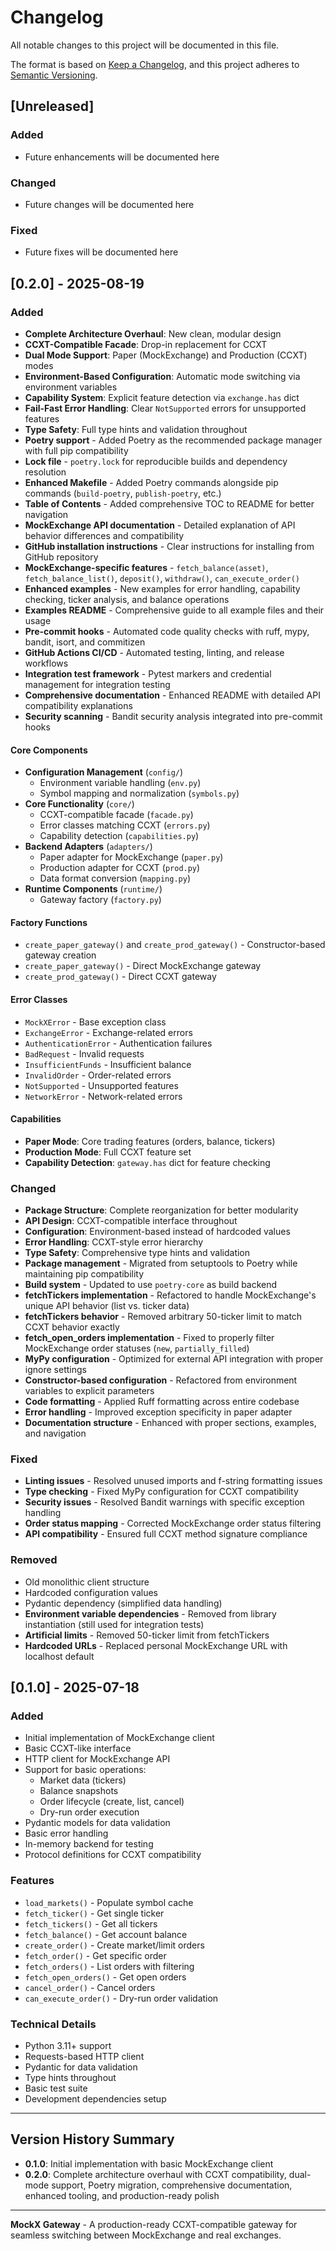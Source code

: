 # Changelog

All notable changes to this project will be documented in this file.

The format is based on [Keep a Changelog](https://keepachangelog.com/en/1.0.0/),
and this project adheres to [Semantic Versioning](https://semver.org/spec/v2.0.0.html).

## [Unreleased]

### Added
- Future enhancements will be documented here

### Changed
- Future changes will be documented here

### Fixed
- Future fixes will be documented here

## [0.2.0] - 2025-08-19

### Added
- **Complete Architecture Overhaul**: New clean, modular design
- **CCXT-Compatible Facade**: Drop-in replacement for CCXT
- **Dual Mode Support**: Paper (MockExchange) and Production (CCXT) modes
- **Environment-Based Configuration**: Automatic mode switching via environment variables
- **Capability System**: Explicit feature detection via `exchange.has` dict
- **Fail-Fast Error Handling**: Clear `NotSupported` errors for unsupported features
- **Type Safety**: Full type hints and validation throughout
- **Poetry support** - Added Poetry as the recommended package manager with full pip compatibility
- **Lock file** - `poetry.lock` for reproducible builds and dependency resolution
- **Enhanced Makefile** - Added Poetry commands alongside pip commands (`build-poetry`, `publish-poetry`, etc.)
- **Table of Contents** - Added comprehensive TOC to README for better navigation
- **MockExchange API documentation** - Detailed explanation of API behavior differences and compatibility
- **GitHub installation instructions** - Clear instructions for installing from GitHub repository
- **MockExchange-specific features** - `fetch_balance(asset)`, `fetch_balance_list()`, `deposit()`, `withdraw()`, `can_execute_order()`
- **Enhanced examples** - New examples for error handling, capability checking, ticker analysis, and balance operations
- **Examples README** - Comprehensive guide to all example files and their usage
- **Pre-commit hooks** - Automated code quality checks with ruff, mypy, bandit, isort, and commitizen
- **GitHub Actions CI/CD** - Automated testing, linting, and release workflows
- **Integration test framework** - Pytest markers and credential management for integration testing
- **Comprehensive documentation** - Enhanced README with detailed API compatibility explanations
- **Security scanning** - Bandit security analysis integrated into pre-commit hooks

#### Core Components
- **Configuration Management** (`config/`)
  - Environment variable handling (`env.py`)
  - Symbol mapping and normalization (`symbols.py`)
- **Core Functionality** (`core/`)
  - CCXT-compatible facade (`facade.py`)
  - Error classes matching CCXT (`errors.py`)
  - Capability detection (`capabilities.py`)
- **Backend Adapters** (`adapters/`)
  - Paper adapter for MockExchange (`paper.py`)
  - Production adapter for CCXT (`prod.py`)
  - Data format conversion (`mapping.py`)
- **Runtime Components** (`runtime/`)
  - Gateway factory (`factory.py`)

#### Factory Functions
- `create_paper_gateway()` and `create_prod_gateway()` - Constructor-based gateway creation
- `create_paper_gateway()` - Direct MockExchange gateway
- `create_prod_gateway()` - Direct CCXT gateway

#### Error Classes
- `MockXError` - Base exception class
- `ExchangeError` - Exchange-related errors
- `AuthenticationError` - Authentication failures
- `BadRequest` - Invalid requests
- `InsufficientFunds` - Insufficient balance
- `InvalidOrder` - Order-related errors
- `NotSupported` - Unsupported features
- `NetworkError` - Network-related errors

#### Capabilities
- **Paper Mode**: Core trading features (orders, balance, tickers)
- **Production Mode**: Full CCXT feature set
- **Capability Detection**: `gateway.has` dict for feature checking

### Changed
- **Package Structure**: Complete reorganization for better modularity
- **API Design**: CCXT-compatible interface throughout
- **Configuration**: Environment-based instead of hardcoded values
- **Error Handling**: CCXT-style error hierarchy
- **Type Safety**: Comprehensive type hints and validation
- **Package management** - Migrated from setuptools to Poetry while maintaining pip compatibility
- **Build system** - Updated to use `poetry-core` as build backend
- **fetchTickers implementation** - Refactored to handle MockExchange's unique API behavior (list vs. ticker data)
- **fetchTickers behavior** - Removed arbitrary 50-ticker limit to match CCXT behavior exactly
- **fetch_open_orders implementation** - Fixed to properly filter MockExchange order statuses (`new`, `partially_filled`)
- **MyPy configuration** - Optimized for external API integration with proper ignore settings
- **Constructor-based configuration** - Refactored from environment variables to explicit parameters
- **Code formatting** - Applied Ruff formatting across entire codebase
- **Error handling** - Improved exception specificity in paper adapter
- **Documentation structure** - Enhanced with proper sections, examples, and navigation

### Fixed
- **Linting issues** - Resolved unused imports and f-string formatting issues
- **Type checking** - Fixed MyPy configuration for CCXT compatibility
- **Security issues** - Resolved Bandit warnings with specific exception handling
- **Order status mapping** - Corrected MockExchange order status filtering
- **API compatibility** - Ensured full CCXT method signature compliance

### Removed
- Old monolithic client structure
- Hardcoded configuration values
- Pydantic dependency (simplified data handling)
- **Environment variable dependencies** - Removed from library instantiation (still used for integration tests)
- **Artificial limits** - Removed 50-ticker limit from fetchTickers
- **Hardcoded URLs** - Replaced personal MockExchange URL with localhost default

## [0.1.0] - 2025-07-18

### Added
- Initial implementation of MockExchange client
- Basic CCXT-like interface
- HTTP client for MockExchange API
- Support for basic operations:
  - Market data (tickers)
  - Balance snapshots
  - Order lifecycle (create, list, cancel)
  - Dry-run order execution
- Pydantic models for data validation
- Basic error handling
- In-memory backend for testing
- Protocol definitions for CCXT compatibility

### Features
- `load_markets()` - Populate symbol cache
- `fetch_ticker()` - Get single ticker
- `fetch_tickers()` - Get all tickers
- `fetch_balance()` - Get account balance
- `create_order()` - Create market/limit orders
- `fetch_order()` - Get specific order
- `fetch_orders()` - List orders with filtering
- `fetch_open_orders()` - Get open orders
- `cancel_order()` - Cancel orders
- `can_execute_order()` - Dry-run order validation

### Technical Details
- Python 3.11+ support
- Requests-based HTTP client
- Pydantic for data validation
- Type hints throughout
- Basic test suite
- Development dependencies setup

---

## Version History Summary

- **0.1.0**: Initial implementation with basic MockExchange client
- **0.2.0**: Complete architecture overhaul with CCXT compatibility, dual-mode support, Poetry migration, comprehensive documentation, enhanced tooling, and production-ready polish

---

**MockX Gateway** - A production-ready CCXT-compatible gateway for seamless switching between MockExchange and real exchanges.

